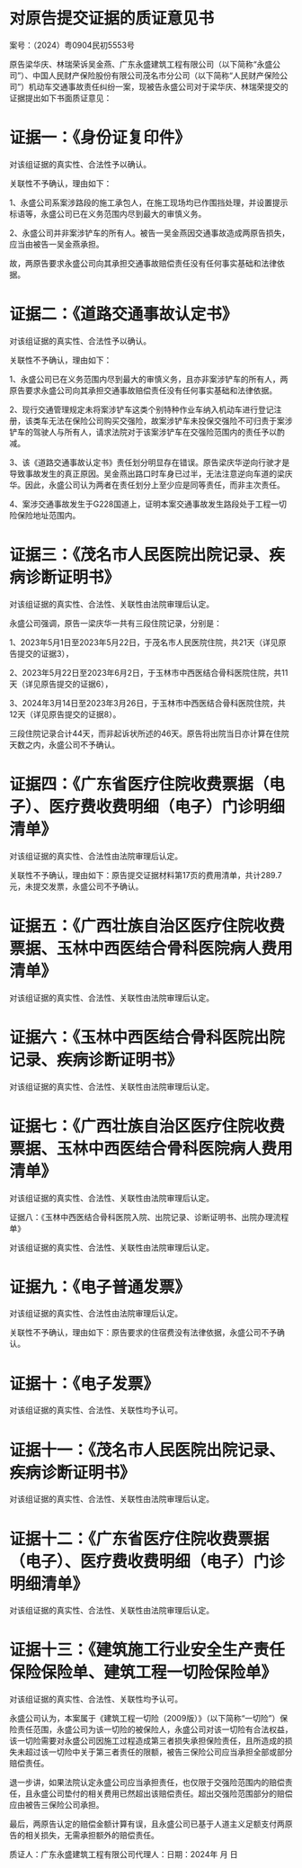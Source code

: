 # 对原告提交证据的质证意见书

案号：（2024）粤0904民初5553号

原告梁华庆、林瑞荣诉吴金燕、广东永盛建筑工程有限公司（以下简称“永盛公司”）、中国人民财产保险股份有限公司茂名市分公司（以下简称“人民财产保险公司”）机动车交通事故责任纠纷一案，现被告永盛公司对于梁华庆、林瑞荣提交的证据提出如下书面质证意见：

# 证据一：《身份证复印件》

对该组证据的真实性、合法性予以确认。

关联性不予确认，理由如下：

1、永盛公司系案涉路段的施工承包人，在施工现场均已作围挡处理，并设置提示标语等，永盛公司已在义务范围内尽到最大的审慎义务。

2、永盛公司并非案涉铲车的所有人。被告一吴金燕因交通事故造成两原告损失，应当由被告一吴金燕承担。

故，两原告要求永盛公司向其承担交通事故赔偿责任没有任何事实基础和法律依据。

# 证据二：《道路交通事故认定书》

对该组证据的真实性、合法性予以确认。

关联性不予确认，理由如下：

1、永盛公司已在义务范围内尽到最大的审慎义务，且亦非案涉铲车的所有人，两原告要求永盛公司向其承担交通事故赔偿责任没有任何事实基础和法律依据。

2、现行交通管理规定未将案涉铲车这类个别特种作业车纳入机动车进行登记注册，该类车无法在保险公司购买交强险，故案涉铲车未投保交强险不可归责于案涉铲车的驾驶人与所有人，请求法院对于该案涉铲车在交强险范围内的责任予以酌减。

3、该《道路交通事故认定书》责任划分明显存在错误。原告梁庆华逆向行驶才是导致事故发生的真正原因。吴金燕出路口时车身已过半，无法注意逆向车道的梁庆华。因此，永盛公司认为两者在责任划分上至少应是同等责任，而非主次责任。

4、案涉交通事故发生于G228国道上，证明本案交通事故发生路段处于工程一切险保险地址范围内。

# 证据三：《茂名市人民医院出院记录、疾病诊断证明书》

对该组证据的真实性、合法性、关联性由法院审理后认定。

永盛公司强调，原告一梁庆华一共有三段住院记录，分别是：

1、2023年5月1日至2023年5月22日，于茂名市人民医院住院，共21天（详见原告提交的证据3），

2、2023年5月22日至2023年6月2日，于玉林市中西医结合骨科医院住院，共11天（详见原告提交的证据6），

3、2024年3月14日至2023年3月26日，于玉林市中西医结合骨科医院住院，共12天（详见原告提交的证据8）。

三段住院记录合计44天，而非起诉状所述的46天。原告将出院当日亦计算在住院天数之内，永盛公司不予确认。

# 证据四：《广东省医疗住院收费票据（电子）、医疗费收费明细（电子）门诊明细清单》

对该组证据的真实性、合法性由法院审理后认定。

关联性不予确认，理由如下：原告提交证据材料第17页的费用清单，共计289.7元，未提交发票，永盛公司不予确认。

# 证据五：《广西壮族自治区医疗住院收费票据、玉林中西医结合骨科医院病人费用清单》

对该组证据的真实性、合法性、关联性由法院审理后认定。

# 证据六：《玉林中西医结合骨科医院出院记录、疾病诊断证明书》

对该组证据的真实性、合法性、关联性由法院审理后认定。

# 证据七：《广西壮族自治区医疗住院收费票据、玉林中西医结合骨科医院病人费用清单》

对该组证据的真实性、合法性、关联性由法院审理后认定。

证据八：《玉林中西医结合骨科医院入院、出院记录、诊断证明书、出院办理流程单》

对该组证据的真实性、合法性、关联性由法院审理后认定。

# 证据九：《电子普通发票》

对该组证据的真实性、合法性由法院审理后认定。

关联性不予确认，理由如下：原告要求的住宿费没有法律依据，永盛公司不予确认。

# 证据十：《电子发票》

对该组证据的真实性、合法性、关联性均予认可。

# 证据十一：《茂名市人民医院出院记录、疾病诊断证明书》

对该组证据的真实性、合法性、关联性由法院审理后认定。

# 证据十二：《广东省医疗住院收费票据（电子）、医疗费收费明细（电子）门诊明细清单》

对该组证据的真实性、合法性、关联性由法院审理后认定。

# 证据十三：《建筑施工行业安全生产责任保险保险单、建筑工程一切险保险单》

对该组证据的真实性、合法性、关联性均予认可。

永盛公司认为，本案属于《建筑工程一切险（2009版）》（以下简称“一切险”）保险责任范围，永盛公司为该一切险的被保险人，永盛公司对该一切险有合法权益，该一切险需要对永盛公司因施工过程造成第三者损失承担保险责任，且所造成的损失未超过该一切险中关于第三者责任的限额，被告三保险公司应当承担全部或部分赔偿责任。

退一步讲，如果法院认定永盛公司应当承担责任，也仅限于交强险范围内的赔偿责任，且永盛公司垫付的相关费用已然超出该赔偿责任。超出交强险范围部分的赔偿应由被告三保险公司承担。

最后，两原告认定的赔偿金额计算有误，且永盛公司已基于人道主义足额支付两原告的相关损失，无需承担额外的赔偿责任。

质证人：广东永盛建筑工程有限公司代理人：日期：2024年 月 日